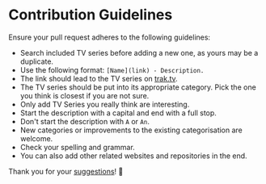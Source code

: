 # Contribution Guidelines
Ensure your pull request adheres to the following guidelines:
- Search included TV series before adding a new one, as yours may be a duplicate.
- Use the following format: `[Name](link) - Description.`
- The link should lead to the TV series on [trak.tv](https://trakt.tv).
- The TV series should be put into its appropriate category. Pick the one you think is closest if you are not sure.
- Only add TV Series you really think are interesting.
- Start the description with a capital and end with a full stop.
- Don't start the description with `A` or `An`.
- New categories or improvements to the existing categorisation are welcome.
- Check your spelling and grammar.
- You can also add other related websites and repositories in the end.

Thank you for your [suggestions](https://github.com/learn-anything/tv-series/edit/master/readme.md)! 💜